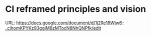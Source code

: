 # CI reframed principles and vision

URL: https://docs.google.com/document/d/1j2Re18Wjw6-_cihomKPYKz93ggjM8zMTocN8NhQNPfk/edit

